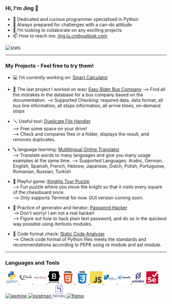 ### Hi, I'm Jing 👋
- 🐍 Dedicated and curious programmer specialised in Python
- 💪 Always prepared for challenges with a can-do attitude
- 🔭 I’m looking to collaborate on any exciting projects 
- 📫 How to reach me: jing.lu.cn@outlook.com
<div align="left">
  <img src="https://github-readme-streak-stats.herokuapp.com?user=byJingL&theme=github-dark-blue&hide_border=true&include_all_commits=true" alt="stats" width="450">
</div>

-----

### My Projects - Feel free to try them!
- 💻 I’m currently working on: [Smart Calculator]()

- 📃 The last project I worked on was: [Easy Rider Bus Company](https://github.com/byJingL/Easy-Rider-Bus-Company)
  --> Find all the mistakes in the database for a bus company based on the documentation.
  --> Supported Checking: required data, data format, all bus line information, all stops information, all arrive times, on-demand stops

- 🪛 Useful tool: [Duplicate File Handler](https://github.com/byJingL/Duplicate-File-Handler)    
  --> Free some space on your drive!  
  --> Check and compares files in a folder, displays the result, and removes duplicates.  

- 🔤 language learning: [Multilingual Online Translator](https://github.com/byJingL/Multilingual-Online-Translator)  
  --> Translate words to many languages and give you many usage examples at the same time.
  --> Supported Languages: Arabic, German, English, Spanish, French, Hebrew, Japanese, Dutch, Polish, Portuguese, Romanian, Russian, Turkish

- 🧩 Playful game: [Knights Tour Puzzle](https://github.com/byJingL/Knights-Tour-Puzzle)  
  --> Fun puzzle where you move the knight so that it visits every square of the chessboard once.  
  --> Only supports Terminal for now. GUI version coming soon.  

- 📜 Practice of generator and iterator: [Password Hacker](https://github.com/byJingL/Password-Hacker)  
  --> Don't worry! I am not a real hacker!   
  --> Figure out how to hack plain text password, and do so in the quickest way possible using itertools modules.

- 🔎 Code format check: [Static Code Analyzer](https://github.com/byJingL/Static-Code-Analyzer)  
  --> Check code format of Python files meets the standards and recommendations according to PEP8 using re module and ast module.

----

### Languages and Tools

<a href="https://www.python.org/" target="_blank" rel="noreferrer"> <img src="https://raw.githubusercontent.com/devicons/devicon/master/icons/python/python-original-wordmark.svg" alt="Python" width="40" height="40"/> </a>
<a href="https://flask.palletsprojects.com/en/2.2.x/" target="_blank" rel="noreferrer"> <img src="https://raw.githubusercontent.com/devicons/devicon/master/icons/flask/flask-original-wordmark.svg" alt="Flask" width="40" height="40"/> </a>
<a href="https://www.sqlalchemy.org/" target="_blank" rel="noreferrer"> <img src="https://raw.githubusercontent.com/devicons/devicon/master/icons/sqlalchemy/sqlalchemy-original-wordmark.svg" alt="SQLAlchemy" width="40" height="40"/> </a>
<a href="https://getbootstrap.com" target="_blank" rel="noreferrer"> <img src="https://raw.githubusercontent.com/devicons/devicon/master/icons/bootstrap/bootstrap-plain-wordmark.svg" alt="bootstrap" width="40" height="40"/> </a>
<a href="https://www.w3.org/html/" target="_blank" rel="noreferrer"> <img src="https://raw.githubusercontent.com/devicons/devicon/master/icons/html5/html5-original-wordmark.svg" alt="html5" width="40" height="40"/> </a> 
<a href="https://www.w3schools.com/css/" target="_blank" rel="noreferrer"> <img src="https://raw.githubusercontent.com/devicons/devicon/master/icons/css3/css3-original-wordmark.svg" alt="css3" width="40" height="40"/> </a>
<a href="https://developer.mozilla.org/en-US/docs/Web/JavaScript" target="_blank" rel="noreferrer"> <img src="https://raw.githubusercontent.com/devicons/devicon/master/icons/javascript/javascript-original.svg" alt="javascript" width="40" height="40"/> </a> 
<a href="https://www.sqlite.org/index.html" target="_blank" rel="noreferrer"> <img src="https://raw.githubusercontent.com/devicons/devicon/master/icons/sqlite/sqlite-original-wordmark.svg" alt="SQLite" width="40" height="40"/> </a> 
<a href="https://numpy.org/" target="_blank" rel="noreferrer"> <img src="https://raw.githubusercontent.com/devicons/devicon/master/icons/numpy/numpy-original-wordmark.svg" alt="Numpy" width="40" height="40"/> </a>
<a href="https://pandas.pydata.org/" target="_blank" rel="noreferrer"> <img src="https://raw.githubusercontent.com/devicons/devicon/master/icons/pandas/pandas-original-wordmark.svg" alt="Pandas" width="40" height="40"/> </a>
<a href="https://www.selenium.dev/" target="_blank" rel="noreferrer"> <img src="https://raw.githubusercontent.com/devicons/devicon/master/icons/selenium/selenium-original.svg" alt="Selenium" width="40" height="40"/> </a>
<a href="https://jasmine.github.io/" target="_blank" rel="noreferrer"> <img src="https://www.vectorlogo.zone/logos/jasmine/jasmine-icon.svg" alt="jasmine" width="40" height="40"/> </a>
<a href="https://postman.com" target="_blank" rel="noreferrer"> <img src="https://www.vectorlogo.zone/logos/getpostman/getpostman-icon.svg" alt="postman" width="40" height="40"/> </a> 
<a href="https://www.heroku.com/" target="_blank" rel="noreferrer"> <img src="https://raw.githubusercontent.com/devicons/devicon/master/icons/heroku/heroku-original-wordmark.svg" alt="Heroku" width="40" height="40"/> </a>
<a href="https://www.figma.com/" target="_blank" rel="noreferrer"> <img src="https://www.vectorlogo.zone/logos/figma/figma-icon.svg" alt="figma" width="40" height="40"/> </a>
</p>  


<!-- [![GitHub Streak](https://github-readme-streak-stats.herokuapp.com/?user=byJingL)](https://git.io/streak-stats)   -->
